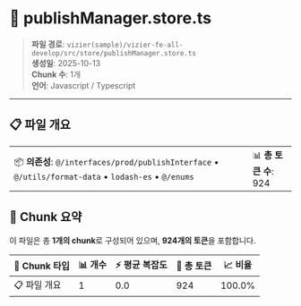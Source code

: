 # 📄 publishManager.store.ts

> **파일 경로**: `vizier(sample)/vizier-fe-all-develop/src/store/publishManager.store.ts`  
> **생성일**: 2025-10-13  
> **Chunk 수**: 1개  
> **언어**: Javascript / Typescript
---


## 📋 파일 개요

| | |
|--|--|
| 📦 **의존성**: `@/interfaces/prod/publishInterface` • `@/utils/format-data` • `lodash-es` • `@/enums` | 📊 **총 토큰 수**: 924 |






## 🧩 Chunk 요약

이 파일은 총 **1개의 chunk**로 구성되어 있으며, **924개의 토큰**을 포함합니다.

| 🧩 Chunk 타입 | 📊 개수 | ⚡ 평균 복잡도 | 📝 총 토큰 | 📈 비율 |
|---------------|--------|-------------|----------|--------|
| 📋 파일 개요 | 1 | 0.0 | 924 | 100.0% |

